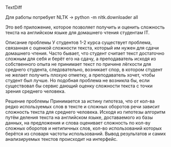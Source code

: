 TextDiff

Для работы потребует NLTK -> python -m nltk.downloader all

Это веб приложение, которое позволяет получить и оценить сложность текста на английском языке для домашнего чтения студентам IT.

Описание проблемы
У студентов 1-2 курса существует проблема, связанная с оценкой сложности текста, который им нужен для сдачи домашнего чтения. Часто бывает, что студент считает текст достаточно сложным для себя и берёт его на сдачу, а преподаватель исходя из собственного опыта не принимает текст по причине лёгкости для среднего студента, следовательно, возникает спор, в котором студент не желает получить плохую отметку, а преподаватель хочет, чтобы студент был лучше. Но подобная проблема не возникла бы, если существовал бы сервис дающий оценку сложности текста с точки зрения среднего человека.

Решение проблемы
Принимается за истину гипотеза, что от кол-ва редко используемых слов в тексте и сложных оборотов речи зависит сложность текста для среднего человека. Исходя из гипотезы алгоритм путём деления текста на английском языке, доставаемого из базы данных, на предложения и слова оценивает сложность по кол-ву сложных оборотов и нетипичных слов, кол-во использований которых берётся из словаря частоты использований. Вывод результатов и самих анализируемых текстов происходит на интерфейс.
